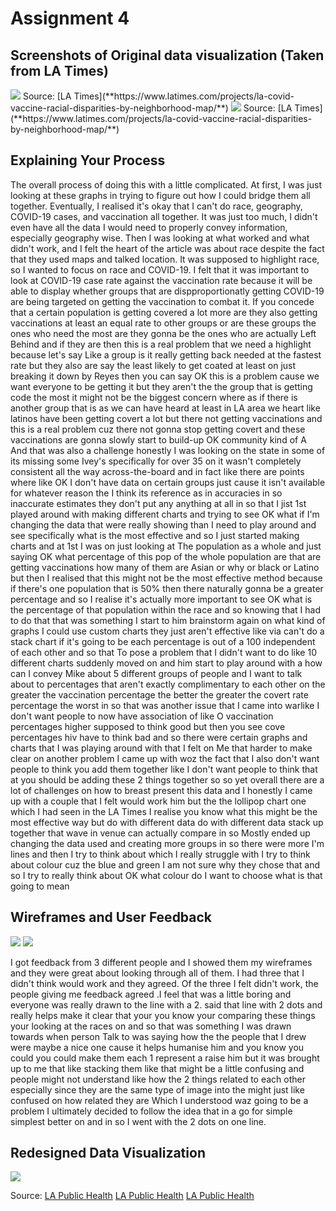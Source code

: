 # Assignment 4

## Screenshots of Original data visualization (Taken from LA Times)

<img src="https://hhejran.github.io/Portfolio/graph1.png">
Source: [LA Times](**https://www.latimes.com/projects/la-covid-vaccine-racial-disparities-by-neighborhood-map/**)
<img src="https://hhejran.github.io/Portfolio/graph2.png">
Source: [LA Times](**https://www.latimes.com/projects/la-covid-vaccine-racial-disparities-by-neighborhood-map/**)

## Explaining Your Process
The overall process of doing this with a little complicated. At first, I was just looking at these graphs in trying to figure out how I could bridge them all together. Eventually, I realised it's okay that I can't do  race, geography, COVID-19 cases, and vaccination all together. It was just too much, I didn't even have all the data I would need to properly convey information, especially geography wise.
Then I was looking at what worked and what didn't work, and I felt the heart of the article was about race despite the fact that they used maps and talked location. It was supposed to highlight race, so I wanted to focus on race and COVID-19. I felt that it was important to look at COVID-19 case rate against the vaccination rate because it will be able to display whether groups that are dispproportionatly getting COVID-19 are being targeted on getting the vaccination to combat it.
If you concede that a certain population is getting covered a lot more are they also getting vaccinations at least an equal rate to other groups or are these groups the ones who need the most are they gonna be the ones who are actually Left Behind and if they are then this is a real problem that we need a highlight because let's say Like a group is it really getting back needed at the fastest rate but they also are say the least likely to get coated at least on just breaking it down by Reyes then you can say OK this is a problem cause we want everyone to be getting it but they aren't the the group that is getting code the most it might not be the biggest concern where as if there is another group that is as we can have heard at least in LA area we heart like latinos have been getting covert a lot but there not getting vaccinations and this is a real problem cuz there not gonna stop getting covert and these vaccinations are gonna slowly start to build-up OK community kind of A And that was also a challenge honestly I was looking on the state in some of its missing some Ivey's specifically for over 35 on it wasn't completely consistent all the way across-the-board and in fact like there are points where like OK I don't have data on certain groups just cause it isn't available for whatever reason the I think its reference as in accuracies in so inaccurate estimates they don't put any anything at all in so that I jist 1st played around with making different charts and trying to see OK what if I'm changing the data that were really showing than I need to play around and see specifically what is the most effective and so I just started making charts and at 1st I was on just looking at The population as a whole and just saying OK what percentage of this pop of the whole population are that are getting vaccinations how many of them are Asian or why or black or Latino but then I realised that this might not be the most effective method because if there's one population that is 50% then there naturally gonna be a greater percentage and so I realise it's actually more important to see OK what is the percentage of that population within the race and so knowing that I had to do that that was something I start to him brainstorm again on what kind of graphs I could use custom charts they just aren't effective like via can't do a stack chart if it's going to be each percentage is out of a 100 independent of each other and so that To pose a problem that I didn't want to do like 10 different charts suddenly moved on and him start to play around with a how can I convey Mike about 5 different groups of people and I want to talk about to percentages that aren't exactly complimentary to each other on the greater the vaccination percentage the better the greater the covert rate percentage the worst in so that was another issue that I came into warlike I don't want people to now have association of like O vaccination percentages higher supposed to think good but then you see cove percentages hiv have to think bad and so there were certain graphs and charts that I was playing around with that I felt on Me that harder to make clear on another problem I came up with woz the fact that I also don't want people to think you add them together like I don't want people to think that at you should be adding these 2 things together so so yet overall there are a lot of challenges on how to breast present this data and I honestly I came up with a couple that I felt would work him but the the lollipop chart one which I had seen in the LA Times I realise you know what this might be the most effective way but do with different data do with different data stack up together that wave in venue can actually compare in so Mostly ended up changing the data used and creating more groups in so there were more I'm lines and then I try to think about which I really struggle with I try to think about colour cuz the blue and green I am not sure why they chose that and so I try to really think about OK what colour do I want to choose what is that going to mean 


## Wireframes and User Feedback

<img src="https://hhejran.github.io/Portfolio/page1.jpg">
<img src="https://hhejran.github.io/Portfolio/page2.jpg">

I got feedback from 3 different people and I showed them my wireframes and they were great about looking through all of them. I had three that I didn't think would work and they agreed.
Of the three I felt didn't work, the people giving me feedback agreed .I feel that was a little boring and everyone was really drawn to the line with a 2. said that line with 2 dots and really helps make it clear that your you know your comparing these things your looking at the races on and so that was something I was drawn towards when person Talk to was saying how the the people that I drew were maybe a nice one cause it helps humanise him and you know you could you could make them each 1 represent a raise him but it was brought up to me that like stacking them like that might be a little confusing and people might not understand like how the 2 things related to each other especially since they are the same type of image into the might just like confused on how related they are Which I understood waz going to be a problem I ultimately decided to follow the idea that in a go for simple simplest better on and in so I went with the 2 dots on one line.




## Redesigned Data Visualization
<img src="https://hhejran.github.io/Portfolio/cases.jpg">

Source: [LA Public Health](http://dashboard.publichealth.lacounty.gov/covid19_surveillance_dashboard/)
[LA Public Health](http://publichealth.lacounty.gov/media/Coronavirus/locations.htm#top-25)
[LA Public Health](http://www.publichealth.lacounty.gov/media/Coronavirus/vaccine/vaccine-dashboard.htm#city)

